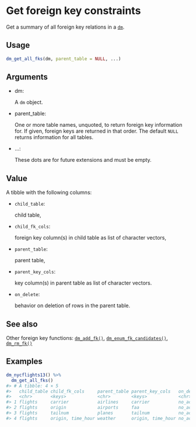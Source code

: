 # Get foreign key constraints

Get a summary of all foreign key relations in a
[`dm`](https://dm.cynkra.com/dev/reference/dm.md).

## Usage

``` r
dm_get_all_fks(dm, parent_table = NULL, ...)
```

## Arguments

- dm:

  A `dm` object.

- parent_table:

  One or more table names, unquoted, to return foreign key information
  for. If given, foreign keys are returned in that order. The default
  `NULL` returns information for all tables.

- ...:

  These dots are for future extensions and must be empty.

## Value

A tibble with the following columns:

- `child_table`:

  child table,

- `child_fk_cols`:

  foreign key column(s) in child table as list of character vectors,

- `parent_table`:

  parent table,

- `parent_key_cols`:

  key column(s) in parent table as list of character vectors.

- `on_delete`:

  behavior on deletion of rows in the parent table.

## See also

Other foreign key functions:
[`dm_add_fk()`](https://dm.cynkra.com/dev/reference/dm_add_fk.md),
[`dm_enum_fk_candidates()`](https://dm.cynkra.com/dev/reference/dm_enum_fk_candidates.md),
[`dm_rm_fk()`](https://dm.cynkra.com/dev/reference/dm_rm_fk.md)

## Examples

``` r
dm_nycflights13() %>%
  dm_get_all_fks()
#> # A tibble: 4 × 5
#>   child_table child_fk_cols     parent_table parent_key_cols   on_delete
#>   <chr>       <keys>            <chr>        <keys>            <chr>    
#> 1 flights     carrier           airlines     carrier           no_action
#> 2 flights     origin            airports     faa               no_action
#> 3 flights     tailnum           planes       tailnum           no_action
#> 4 flights     origin, time_hour weather      origin, time_hour no_action
```
